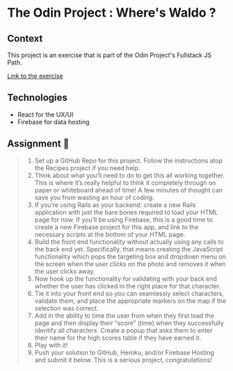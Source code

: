 # The Odin Project : Where's Waldo ?

## Context

This project is an exercise that is part of the Odin Project's Fullstack JS Path.

[Link to the exercise](https://www.theodinproject.com/lessons/node-path-javascript-where-s-waldo-a-photo-tagging-app)

## Technologies

- React for the UX/UI
- Firebase for data hosting

## Assignment :rocket:

> 1. Set up a GitHub Repo for this project. Follow the instructions atop the Recipes project if you need help.
> 2. Think about what you’ll need to do to get this all working together. This is where it’s really helpful to think it completely through on paper or whiteboard ahead of time! A few minutes of thought can save you from wasting an hour of coding.
> 3. If you’re using Rails as your backend: create a new Rails application with just the bare bones required to load your HTML page for now. If you’ll be using Firebase, this is a good time to create a new Firebase project for this app, and link to the necessary scripts at the bottom of your HTML page.
> 4. Build the front end functionality without actually using any calls to the back end yet. Specifically, that means creating the JavaScript functionality which pops the targeting box and dropdown menu on the screen when the user clicks on the photo and removes it when the user clicks away.
> 5. Now hook up the functionality for validating with your back end whether the user has clicked in the right place for that character.
> 6. Tie it into your front end so you can seamlessly select characters, validate them, and place the appropriate markers on the map if the selection was correct.
> 7. Add in the ability to time the user from when they first load the page and then display their “score” (time) when they successfully identify all characters. Create a popup that asks them to enter their name for the high scores table if they have earned it.
> 8. Play with it!
> 9. Push your solution to GitHub, Heroku, and/or Firebase Hosting and submit it below. This is a serious project, congratulations!
